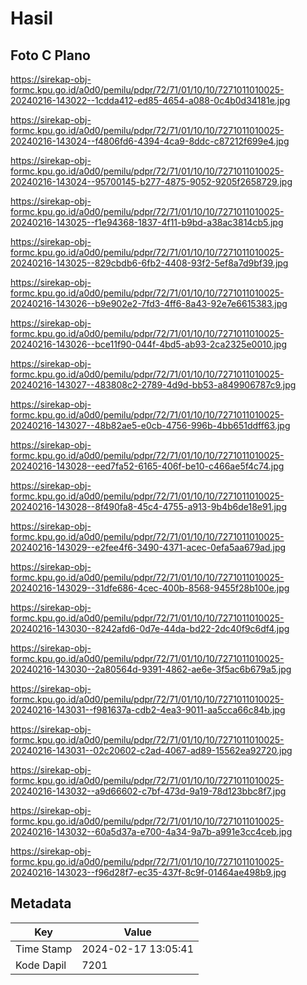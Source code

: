 # Hasil

## Foto C Plano

https://sirekap-obj-formc.kpu.go.id/a0d0/pemilu/pdpr/72/71/01/10/10/7271011010025-20240216-143022--1cdda412-ed85-4654-a088-0c4b0d34181e.jpg

https://sirekap-obj-formc.kpu.go.id/a0d0/pemilu/pdpr/72/71/01/10/10/7271011010025-20240216-143024--f4806fd6-4394-4ca9-8ddc-c87212f699e4.jpg

https://sirekap-obj-formc.kpu.go.id/a0d0/pemilu/pdpr/72/71/01/10/10/7271011010025-20240216-143024--95700145-b277-4875-9052-9205f2658729.jpg

https://sirekap-obj-formc.kpu.go.id/a0d0/pemilu/pdpr/72/71/01/10/10/7271011010025-20240216-143025--f1e94368-1837-4f11-b9bd-a38ac3814cb5.jpg

https://sirekap-obj-formc.kpu.go.id/a0d0/pemilu/pdpr/72/71/01/10/10/7271011010025-20240216-143025--829cbdb6-6fb2-4408-93f2-5ef8a7d9bf39.jpg

https://sirekap-obj-formc.kpu.go.id/a0d0/pemilu/pdpr/72/71/01/10/10/7271011010025-20240216-143026--b9e902e2-7fd3-4ff6-8a43-92e7e6615383.jpg

https://sirekap-obj-formc.kpu.go.id/a0d0/pemilu/pdpr/72/71/01/10/10/7271011010025-20240216-143026--bce11f90-044f-4bd5-ab93-2ca2325e0010.jpg

https://sirekap-obj-formc.kpu.go.id/a0d0/pemilu/pdpr/72/71/01/10/10/7271011010025-20240216-143027--483808c2-2789-4d9d-bb53-a849906787c9.jpg

https://sirekap-obj-formc.kpu.go.id/a0d0/pemilu/pdpr/72/71/01/10/10/7271011010025-20240216-143027--48b82ae5-e0cb-4756-996b-4bb651ddff63.jpg

https://sirekap-obj-formc.kpu.go.id/a0d0/pemilu/pdpr/72/71/01/10/10/7271011010025-20240216-143028--eed7fa52-6165-406f-be10-c466ae5f4c74.jpg

https://sirekap-obj-formc.kpu.go.id/a0d0/pemilu/pdpr/72/71/01/10/10/7271011010025-20240216-143028--8f490fa8-45c4-4755-a913-9b4b6de18e91.jpg

https://sirekap-obj-formc.kpu.go.id/a0d0/pemilu/pdpr/72/71/01/10/10/7271011010025-20240216-143029--e2fee4f6-3490-4371-acec-0efa5aa679ad.jpg

https://sirekap-obj-formc.kpu.go.id/a0d0/pemilu/pdpr/72/71/01/10/10/7271011010025-20240216-143029--31dfe686-4cec-400b-8568-9455f28b100e.jpg

https://sirekap-obj-formc.kpu.go.id/a0d0/pemilu/pdpr/72/71/01/10/10/7271011010025-20240216-143030--8242afd6-0d7e-44da-bd22-2dc40f9c6df4.jpg

https://sirekap-obj-formc.kpu.go.id/a0d0/pemilu/pdpr/72/71/01/10/10/7271011010025-20240216-143030--2a80564d-9391-4862-ae6e-3f5ac6b679a5.jpg

https://sirekap-obj-formc.kpu.go.id/a0d0/pemilu/pdpr/72/71/01/10/10/7271011010025-20240216-143031--f981637a-cdb2-4ea3-9011-aa5cca66c84b.jpg

https://sirekap-obj-formc.kpu.go.id/a0d0/pemilu/pdpr/72/71/01/10/10/7271011010025-20240216-143031--02c20602-c2ad-4067-ad89-15562ea92720.jpg

https://sirekap-obj-formc.kpu.go.id/a0d0/pemilu/pdpr/72/71/01/10/10/7271011010025-20240216-143032--a9d66602-c7bf-473d-9a19-78d123bbc8f7.jpg

https://sirekap-obj-formc.kpu.go.id/a0d0/pemilu/pdpr/72/71/01/10/10/7271011010025-20240216-143032--60a5d37a-e700-4a34-9a7b-a991e3cc4ceb.jpg

https://sirekap-obj-formc.kpu.go.id/a0d0/pemilu/pdpr/72/71/01/10/10/7271011010025-20240216-143023--f96d28f7-ec35-437f-8c9f-01464ae498b9.jpg


## Metadata

| Key        | Value               |
| ---------- | ------------------- |
| Time Stamp | 2024-02-17 13:05:41 |
| Kode Dapil | 7201                |



